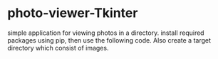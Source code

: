 # photo-viewer-Tkinter
simple application for viewing photos in a directory.
install required packages using pip, then use the following code.
Also create a target directory which consist of images. 

